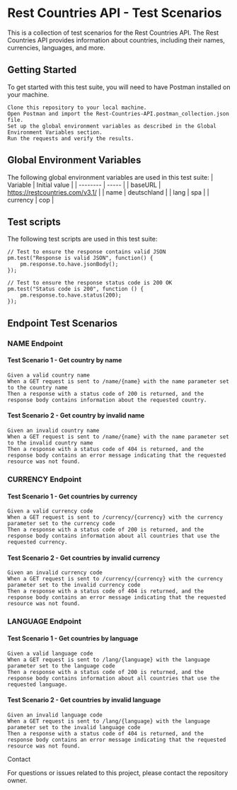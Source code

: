 # Rest Countries API - Test Scenarios #

This is a collection of test scenarios for the Rest Countries API. The Rest Countries API provides information about countries, including their names, currencies, languages, and more.

## Getting Started ##
To get started with this test suite, you will need to have Postman installed on your machine.

    Clone this repository to your local machine.
    Open Postman and import the Rest-Countries-API.postman_collection.json file.
    Set up the global environment variables as described in the Global Environment Variables section.
    Run the requests and verify the results.

## Global Environment Variables ##

The following global environment variables are used in this test suite:
| Variable | Initial value |
| -------- | ----- |
| baseURL | https://restcountries.com/v3.1/ | 
| name | deutschland | 
| lang | spa |
| currency | cop |

## Test scripts ##
The following test scripts are used in this test suite:
```
// Test to ensure the response contains valid JSON
pm.test("Response is valid JSON", function() {
    pm.response.to.have.jsonBody();
});

// Test to ensure the response status code is 200 OK
pm.test("Status code is 200", function () {
    pm.response.to.have.status(200);
});
```


## Endpoint Test Scenarios ##

### NAME Endpoint ###

#### Test Scenario 1 - Get country by name ####
```
Given a valid country name
When a GET request is sent to /name/{name} with the name parameter set to the country name
Then a response with a status code of 200 is returned, and the response body contains information about the requested country.
```

#### Test Scenario 2 - Get country by invalid name ####
```
Given an invalid country name
When a GET request is sent to /name/{name} with the name parameter set to the invalid country name
Then a response with a status code of 404 is returned, and the response body contains an error message indicating that the requested resource was not found.
```

### CURRENCY Endpoint ###

#### Test Scenario 1 - Get countries by currency ####
```
Given a valid currency code
When a GET request is sent to /currency/{currency} with the currency parameter set to the currency code
Then a response with a status code of 200 is returned, and the response body contains information about all countries that use the requested currency.
```

#### Test Scenario 2 - Get countries by invalid currency ####
```
Given an invalid currency code
When a GET request is sent to /currency/{currency} with the currency parameter set to the invalid currency code
Then a response with a status code of 404 is returned, and the response body contains an error message indicating that the requested resource was not found.
```

### LANGUAGE Endpoint ###
#### Test Scenario 1 - Get countries by language ####
```
Given a valid language code
When a GET request is sent to /lang/{language} with the language parameter set to the language code
Then a response with a status code of 200 is returned, and the response body contains information about all countries that use the requested language.
```

#### Test Scenario 2 - Get countries by invalid language ####
```
Given an invalid language code
When a GET request is sent to /lang/{language} with the language parameter set to the invalid language code
Then a response with a status code of 404 is returned, and the response body contains an error message indicating that the requested resource was not found.
```
Contact

For questions or issues related to this project, please contact the repository owner.
